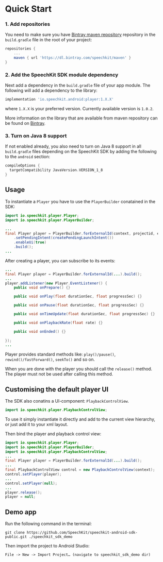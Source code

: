# Quick Start #

### 1. Add repositories ###

You need to make sure you have [Bintray maven repository](https://bintray.com/) repository in the `build.gradle` file in the root of your project:

```gradle
repositories {
    ...
    maven { url 'https://dl.bintray.com/speechkit/maven' }
}
```

### 2. Add the SpeechKit SDK module dependency ###

Next add a dependency in the `build.gradle` file of your app module. The
following will add a dependency to the library:

```gradle
implementation 'io.speechkit.android:player:1.X.X'
```

where `1.X.X` is your preferred version.
Currently available version is `1.0.2`.

More information on the library that are available from maven repository
can be found on [Bintray][].

[Bintray]: https://bintray.com/beta/#/speechkit/maven?tab=packages

### 3. Turn on Java 8 support ###

If not enabled already, you also need to turn on Java 8 support in all
`build.gradle` files depending on the SpeechKit SDK by adding the following to the
`android` section:

```gradle
compileOptions {
  targetCompatibility JavaVersion.VERSION_1_8
}
```

## Usage

To instantiate a `Player` you have to use the `PlayerBuilder` conatained in the SDK:

```java
import io.speechkit.player.Player;
import io.speechkit.player.PlayerBuilder;

...
final Player player = PlayerBuilder.forExternalId(context, projectid, externalid)
    .setPendingIntent(createPendingLaunchIntent())
    .enableUi(true)
    .build();
...
```

After creating a player, you can subscribe to its events:

```java
...
final Player player = PlayerBuilder.forExternalId(...).build();
...
player.addListener(new Player.EventListener() {
    public void onPrepare() {}

    public void onPlay(float durationSec, float progressSec) {}

    public void onPause(float durationSec, float progressSec) {}

    public void onTimeUpdate(float durationSec, float progressSec) {}

    public void onPlaybackRate(float rate) {}

    public void onEnded() {}
    
});
...
```

Player provides standard methods like: `play()/pause()`, `rewind()/fastForward()`, `seekTo()` and so on.

When you are done with the player you should call the `release()` method. The player must not be used after calling this method.

## Customising the default player UI

The SDK also conatins a UI-component: `PlaybackControlView`.

```java
import io.speechkit.player.PlaybackControlView;
```

To use it simply instantiate it directly and add to the current view hierarchy, or just add it to your xml layout.

Then bind the player and playback control view:

```java
import io.speechkit.player.Player;
import io.speechkit.player.PlayerBuilder;
import io.speechkit.player.PlaybackControlView;
...
final Player player = PlayerBuilder.forExternalId(...).build();
...
final PlaybackControlView control = new PlaybackControlView(context);
control.setPlayer(player);
...
control.setPlayer(null);
...
player.release();
player = null;
```

## Demo app

Run the following command in the terminal:
```
git clone https://github.com/SpeechKit/speechkit-android-sdk-public.git ./speechkit_sdk_demo
```

Then import the project to Android Studio:
```
File -> New -> Import Project… (navigate to speechkit_sdk_demo dir)
```
